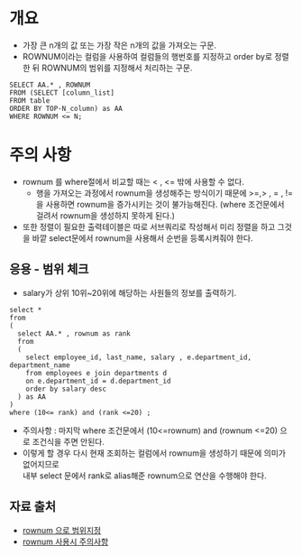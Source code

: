 # 개요 
- 가장 큰 n개의 값 또는 가장 작은 n개의 값을 가져오는 구문. 
- ROWNUM이라는 컬럼을 사용하여 컬럼들의 행번호를 지정하고 order by로 정렬한 뒤 ROWNUM의 범위를 지정해서 처리하는 구문. 

```
SELECT AA.* , ROWNUM
FROM (SELECT [column_list]
FROM table
ORDER BY TOP-N_column) as AA
WHERE ROWNUM <= N;
```

# 주의 사항
- rownum 를 where절에서 비교할 때는 < , <= 밖에 사용할 수 없다. 
  - 행을 가져오는 과정에서 rownum을 생성해주는 방식이기 때문에 >=,> , = , !=을 사용하면 rownum을 증가시키는 것이 불가능해진다. 
  (where 조건문에서 걸려서 rownum을 생성하지 못하게 된다.) 
- 또한 정렬이 필요한 출력테이블은 따로 서브쿼리로 작성해서 미리 정렬을 하고 그것을 바깥 select문에서 rownum을 사용해서 순번을 등록시켜줘야 한다. 


## 응용 - 범위 체크
- salary가 상위 10위~20위에 해당하는 사원들의 정보를 출력하기. 
```
select * 
from 
( 
  select AA.* , rownum as rank 
  from 
  (
    select employee_id, last_name, salary , e.department_id, department_name
    from employees e join departments d 
    on e.department_id = d.department_id 
    order by salary desc 
  ) as AA
)
where (10<= rank) and (rank <=20) ; 
```
- 주의사항 : 마지막 where 조건문에서 (10<=rownum) and (rownum <=20) 으로 조건식을 주면 안된다.
- 이렇게 할 경우 다시 현재 조회하는 컬럼에서 rownum을 생성하기 때문에 의미가 없어지므로 <br>
내부 select 문에서 rank로 alias해준 rownum으로 연산을 수행해야 한다. 



## 자료 출처
- [rownum 으로 범위지정](https://mainia.tistory.com/267)
- [rownum 사용시 주의사항](https://blog.naver.com/jihoon8912/220237484302)
